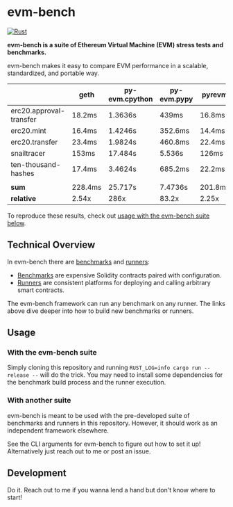 # evm-bench

[![Rust](https://github.com/ziyadedher/evm-bench/actions/workflows/rust.yml/badge.svg)](https://github.com/ziyadedher/evm-bench/actions/workflows/rust.yml)

**evm-bench is a suite of Ethereum Virtual Machine (EVM) stress tests and benchmarks.**

evm-bench makes it easy to compare EVM performance in a scalable, standardized, and portable way.

|                         | geth    | py-evm.cpython | py-evm.pypy | pyrevm  | revm   |
| ----------------------- | ------- | -------------- | ----------- | ------- | ------ |
| erc20.approval-transfer | 18.2ms  | 1.3636s        | 439ms       | 16.8ms  | 9ms    |
| erc20.mint              | 16.4ms  | 1.4246s        | 352.6ms     | 14.4ms  | 5.4ms  |
| erc20.transfer          | 23.4ms  | 1.9824s        | 460.8ms     | 22.4ms  | 11ms   |
| snailtracer             | 153ms   | 17.484s        | 5.536s      | 126ms   | 57ms   |
| ten-thousand-hashes     | 17.4ms  | 3.4624s        | 685.2ms     | 22.2ms  | 7.4ms  |
|                         |         |                |             |         |        |
| **sum**                 | 228.4ms | 25.717s        | 7.4736s     | 201.8ms | 89.8ms |
| **relative**            | 2.54x   | 286x           | 83.2x       | 2.25x   | 1.00x  |

To reproduce these results, check out [usage with the evm-bench suite below](#with-the-evm-bench-suite).

## Technical Overview

In evm-bench there are [benchmarks](/benchmarks) and [runners](/runners):

- [Benchmarks](/benchmarks) are expensive Solidity contracts paired with configuration.
- [Runners](/runners) are consistent platforms for deploying and calling arbitrary smart contracts.

The evm-bench framework can run any benchmark on any runner. The links above dive deeper into how to build new benchmarks or runners.

## Usage

### With the evm-bench suite

Simply cloning this repository and running `RUST_LOG=info cargo run --release --` will do the trick. You may need to install some dependencies for the benchmark build process and the runner execution.

### With another suite

evm-bench is meant to be used with the pre-developed suite of benchmarks and runners in this repository. However, it should work as an independent framework elsewhere.

See the CLI arguments for evm-bench to figure out how to set it up! Alternatively just reach out to me or post an issue.

## Development

Do it. Reach out to me if you wanna lend a hand but don't know where to start!
